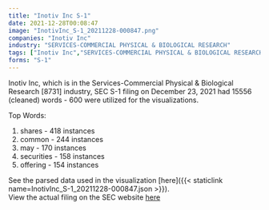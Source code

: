 ```yaml
---
title: "Inotiv Inc S-1"
date: 2021-12-28T00:08:47
image: "InotivInc_S-1_20211228-000847.png"
companies: "Inotiv Inc"
industry: "SERVICES-COMMERCIAL PHYSICAL & BIOLOGICAL RESEARCH"
tags: ["Inotiv Inc","SERVICES-COMMERCIAL PHYSICAL & BIOLOGICAL RESEARCH","12-23-2021","S-1"]
forms: "S-1"
---
```

Inotiv Inc, which is in the Services-Commercial Physical & Biological Research [8731] industry, SEC S-1 filing on December 23, 2021 had 15556 (cleaned) words - 600 were utilized for the visualizations.

Top Words:
1. shares - 418 instances
2. common - 244 instances
3. may - 170 instances
4. securities - 158 instances
5. offering - 154 instances


See the parsed data used in the visualization [here]({{< staticlink name=InotivInc_S-1_20211228-000847.json >}}).  
View the actual filing on the SEC website [here](https://www.sec.gov/Archives/edgar/data/720154/0001104659-21-153236.txt)